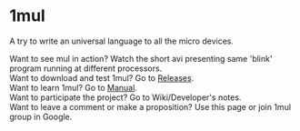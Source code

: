 # 1mul
A try to write an universal language to all the micro devices.  

Want to see mul in action? Watch the short avi presenting same 'blink' program running at different processors.  
Want to download and test 1mul? Go to [Releases](https://github.com/eta-sys/1mul/releases).  
Want to learn 1mul? Go to [Manual](https://github.com/eta-sys/1mul/wiki/mul-Manual).  
Want to participate the project? Go to Wiki/Developer's notes.  
Want to leave a comment or make a proposition? Use this page or join 1mul group in Google.  

